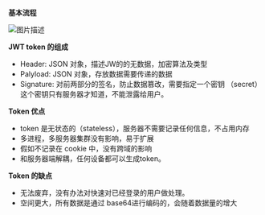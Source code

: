 **基本流程**

![图片描述](https://img.mukewang.com/wiki/61b9461b096cad0516401102.jpg)

**JWT token 的组成**
* Header: JSON 对象，描述JW的的无数据，加密算法及类型
* Palyload: JSON 对象，存放数据需要传递的数据
* Signature: 对前两部分的签名，防止数据篡改，需要指定一个密钥
  （secret）这个密钥只有服务器才知道，不能泄露给用户。

**Token 优点**

* token 是无状态的（stateless），服务器不需要记录任何信息，不占用内存
* 多进程，多服务器集群没有影响，易于扩展
* 假如不记录在 cookie 中，没有跨域的影响
* 和服务器端解耦，任何设备都可以生成token。

**Token 的缺点**

* 无法废弃，没有办法对快速对已经登录的用户做处理。
* 空间更大，所有数据是通过 base64进行编码的，会随着数据量的增大
